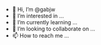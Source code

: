 - 👋 Hi, I’m @gabjw
- 👀 I’m interested in ...
- 🌱 I’m currently learning ...
- 💞️ I’m looking to collaborate on ...
- 📫 How to reach me ...

<!---
gabjw/gabjw is a ✨ special ✨ repository because its `README.md` (this file) appears on your GitHub profile.
You can click the Preview link to take a look at your changes.
--->
